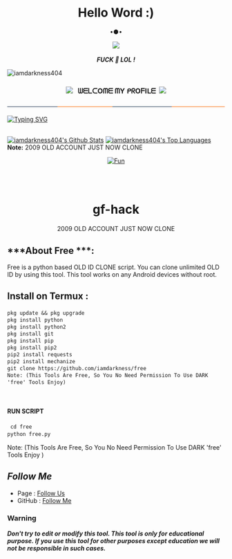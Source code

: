 <h1 align="center"> Hello Word :) </h1>
<p align="center">
•●•
</p>

<p align="center">
<img src="https://giffiles.alphacoders.com/120/120248.gif">
</p>
<p align="center">
<i> <b> FUCK 🖕 LOL ! </b> </i>
</p
<p align="left"> <img src="https://komarev.com/ghpvc/?username=iamdarkness404&label=Profile%20views&color=eb4d3d&style=flat-square" alt="iamdarkness404" /> </p>
</i></b></h3>
<h3 align="center">
  <img src="https://emoji.discord.st/emojis/768b108d-274f-4f44-a634-8477b16efce7.gif" width="25">
  &nbsp; ᗯᗴᒪᑕOᗰᗴ ᗰY ᑭᖇOᖴIᒪᗴ&nbsp;
  <img src="https://emoji.discord.st/emojis/768b108d-274f-4f44-a634-8477b16efce7.gif" width="25">
</h3>
<img align="center" alt="line" src="https://github.com/DalpatRathore/dalpatrathore/blob/main/assets/images/line-1.svg">

[![Typing SVG](https://readme-typing-svg.herokuapp.com?color=%23F70B10&size=27&lines=I+ᗩᗰ+ᗪᗩᖇK+ᑎᗴՏՏ)](https://git.io/typing-svg)

<br/>
      <a href="https://github.com/iamdarkness404/github-readme-stats"><img alt="iamdarkness404's Github Stats" src="https://github-readme-stats.vercel.app/api?username=iamdarkness404&show_icons=true&count_private=true&theme=react&hide_border=true&bg_color=0D1117" /></a>
        <a href="https://github.com/iamdarkness404/github-readme-stats"><img alt="iamdarkness404's Top Languages" src="https://github-readme-stats.vercel.app/api/top-langs/?username=iamdarkness404&langs_count=8&count_private=true&layout=compact&theme=react&hide_border=true&bg_color=0D1117" /></a>
          <br/>
            <b>Note:</b> 2009 OLD ACCOUNT JUST NOW CLONE



<p align="center">
<a href="#"><img title="Fun" src="https://img.shields.io/badge/deobfuscating-succeed-green?colorB=%23017e40&style=for-the-badge"></a>
</p>
<br/><br/>

<h1 align="center">gf-hack</h1>
<p align="center">    2009 OLD ACCOUNT JUST NOW CLONE  </p>

## ***About Free ***:

Free is a python based OLD ID CLONE  script. You can clone unlimited OLD ID  by using this tool. This tool works on any Android devices without root.

## Install on Termux :
```
pkg update && pkg upgrade
pkg install python
pkg install python2
pkg install git
pkg install pip
pkg install pip2
pip2 install requests
pip2 install mechanize
git clone https://github.com/iamdarkness/free
Note: (This Tools Are Free, So You No Need Permission To Use DARK 'free' Tools Enjoy)



```
#### RUN SCRIPT
```python
 cd free
python free.py
```
Note: (This Tools Are Free, So You No Need Permission To Use DARK 'free' Tools Enjoy  )



## ***Follow Me***

* Page : [Follow Us](https://www.facebook.com/profile.php?id=ABBAAGIYA)
* GitHub : [Follow Me](https://github.com/iamdarkness404)

### Warning

***Don't try to edit or modify this tool. This tool is only for educational purpose. If you use this tool for other purposes except education we will not be responsible in such cases.***
